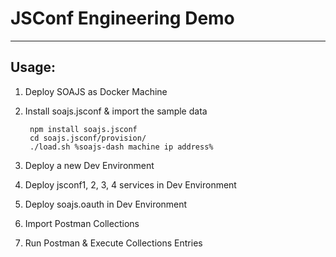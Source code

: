 # JSConf Engineering Demo

----
## Usage:
1. Deploy SOAJS as Docker Machine
2. Install soajs.jsconf & import the sample data

        npm install soajs.jsconf
        cd soajs.jsconf/provision/
        ./load.sh %soajs-dash machine ip address%

3. Deploy a new Dev Environment
4. Deploy jsconf1, 2, 3, 4 services in Dev Environment
5. Deploy soajs.oauth in Dev Environment
6. Import Postman Collections
7. Run Postman & Execute Collections Entries